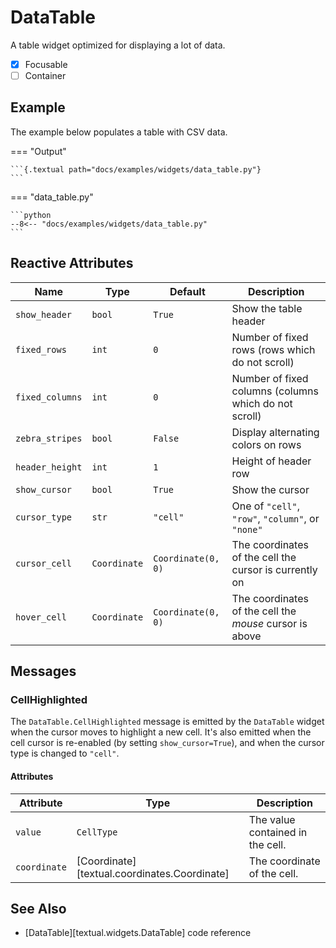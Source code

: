# DataTable

A table widget optimized for displaying a lot of data.

- [x] Focusable
- [ ] Container

## Example

The example below populates a table with CSV data.

=== "Output"

    ```{.textual path="docs/examples/widgets/data_table.py"}
    ```

=== "data_table.py"

    ```python
    --8<-- "docs/examples/widgets/data_table.py"
    ```

## Reactive Attributes

| Name            | Type         | Default            | Description                                             |
|-----------------|--------------|--------------------|---------------------------------------------------------|
| `show_header`   | `bool`       | `True`             | Show the table header                                   |
| `fixed_rows`    | `int`        | `0`                | Number of fixed rows (rows which do not scroll)         |
| `fixed_columns` | `int`        | `0`                | Number of fixed columns (columns which do not scroll)   |
| `zebra_stripes` | `bool`       | `False`            | Display alternating colors on rows                      |
| `header_height` | `int`        | `1`                | Height of header row                                    |
| `show_cursor`   | `bool`       | `True`             | Show the cursor                                         |
| `cursor_type`   | `str`        | `"cell"`           | One of `"cell"`, `"row"`, `"column"`, or `"none"`       |
| `cursor_cell`   | `Coordinate` | `Coordinate(0, 0)` | The coordinates of the cell the cursor is currently on  |
| `hover_cell`    | `Coordinate` | `Coordinate(0, 0)` | The coordinates of the cell the _mouse_ cursor is above |

## Messages

### CellHighlighted

The `DataTable.CellHighlighted` message is emitted by the `DataTable` widget when the cursor moves
to highlight a new cell. It's also emitted when the cell cursor is re-enabled (by setting `show_cursor=True`),
and when the cursor type is changed to `"cell"`.

#### Attributes

| Attribute    | Type                                         | Description                      |
|--------------|----------------------------------------------|----------------------------------|
| `value`      | `CellType`                                   | The value contained in the cell. |
| `coordinate` | [Coordinate][textual.coordinates.Coordinate] | The coordinate of the cell.      |

## See Also

* [DataTable][textual.widgets.DataTable] code reference
